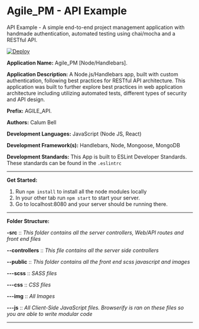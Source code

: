 # Agile_PM - API Example
API Example - A simple end-to-end project management application with handmade authentication, automated testing using chai/mocha and a RESTful API.

[![Deploy](https://www.herokucdn.com/deploy/button.png)](https://heroku.com/deploy)

**Application Name:** Agile_PM [Node/Handlebars].

**Application Description:** A Node.js/Handlebars app, built with custom authentication, following best practices for RESTful API architecture. This application was built to further explore best practices in web application architecture including utilizing automated tests, different types of security and API design.

**Prefix:** AGILE_API.

**Authors:** Calum Bell

**Development Languages:** JavaScript (Node JS, React)

**Development Framework(s):** Handlebars, Node, Mongoose, MongoDB

**Development Standards:** This App is built to ESLint Developer Standards. These standards can be found in the `.eslintrc`

------------------------------

**Get Started:**

1. Run `npm install` to install all the node modules locally
2. In your other tab run `npm start` to start your server.
3. Go to localhost:8080 and your server should be running there.

------------------------------

**Folder Structure:**

**-src** :: *This folder contains all the server controllers, Web/API routes and front end files*

**--controllers** :: *This file contains all the server side controllers*

**--public** :: *This folder contains all the front end scss javascript and images*

**---scss** :: *SASS files*

**---css** :: *CSS files*

**---img** :: *All Images*

**---js** :: *All Client-Side JavaScript files. Browserify is ran on these files so you are able to write modular code*

------------------------------
